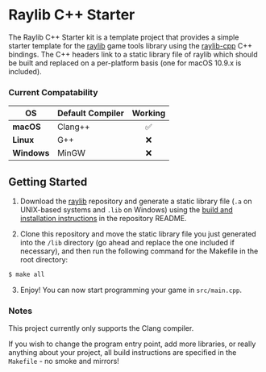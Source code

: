 # Raylib C++ Starter
The Raylib C++ Starter kit is a template project that provides a simple starter template for the [raylib](https://github.com/raysan5/raylib) game tools library using the [raylib-cpp](https://github.com/robloach/raylib-cpp) C++ bindings. The C++ headers link to a static library file of raylib which should be built and replaced on a per-platform basis (one for macOS 10.9.x is included).

### Current Compatability

| OS          | Default Compiler | Working |
| ----------- | ---------------- |:-------:|
| **macOS**   | Clang++          | ✅      |
| **Linux**   | G++              | ❌      |
| **Windows** | MinGW            | ❌      |

## Getting Started
1. Download the [raylib](https://github.com/raysan5/raylib) repository and generate a static library file (`.a` on UNIX-based systems and `.lib` on Windows) using the [build and installation instructions](https://github.com/raysan5/raylib#build-and-installation) in the repository README.

2. Clone this repository and move the static library file you just generated into the `/lib` directory (go ahead and replace the one included if necessary), and then run the following command for the Makefile in the root directory:
```bash
$ make all
```

3. Enjoy! You can now start programming your game in `src/main.cpp`.

### Notes

This project currently only supports the Clang compiler. 

If you wish to change the program entry point, add more libraries, or really anything about your project, all build instructions are specified in the `Makefile` - no smoke and mirrors!
